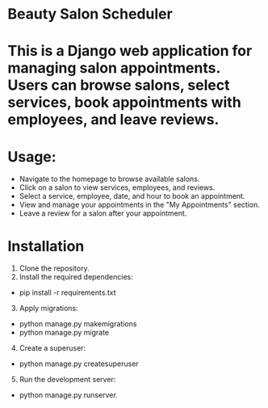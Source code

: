 # Beauty Salon Scheduler

# This is a Django web application for managing salon appointments. Users can browse salons, select services, book appointments with employees, and leave reviews.

# Usage:
- Navigate to the homepage to browse available salons.
- Click on a salon to view services, employees, and reviews.
- Select a service, employee, date, and hour to book an appointment.
- View and manage your appointments in the "My Appointments" section.
- Leave a review for a salon after your appointment.


# Installation
1. Clone the repository.
2. Install the required dependencies:
- pip install -r requirements.txt
3. Apply migrations:
- python manage.py makemigrations
- python manage.py migrate
4. Create a superuser: 
- python manage.py createsuperuser
5. Run the development server:
- python manage.py runserver.

 
